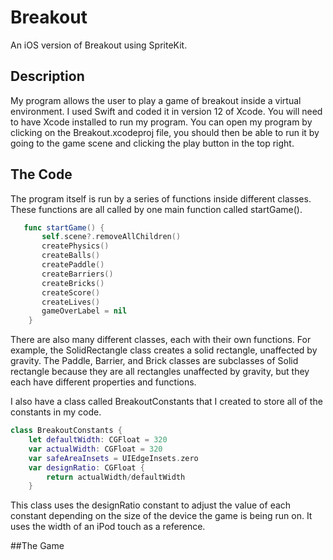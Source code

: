 # Breakout
An iOS version of Breakout using SpriteKit.

## Description
My program allows the user to play a game of breakout inside a virtual environment.
I used Swift and coded it in version 12 of Xcode. You will need to have Xcode installed
to run my program. You can open my program by clicking on the Breakout.xcodeproj file,
you should then be able to run it by going to the game scene and clicking the play 
button in the top right. 

## The Code
The program itself is run by a series of functions inside different classes.
These functions are all called by one main function called startGame().
```swift
   func startGame() {
       self.scene?.removeAllChildren()
       createPhysics()
       createBalls()
       createPaddle()
       createBarriers()
       createBricks()
       createScore()
       createLives()
       gameOverLabel = nil
    }
```
There are also many different classes, each with their own functions.
For example, the SolidRectangle class creates a solid rectangle, 
unaffected by gravity. The Paddle, Barrier, and Brick classes are 
subclasses of Solid rectangle because they are all rectangles
unaffected by gravity, but they each have different properties
and functions.

I also have a class called BreakoutConstants that I created to
store all of the constants in my code.
```swift
class BreakoutConstants {
    let defaultWidth: CGFloat = 320
    var actualWidth: CGFloat = 320
    var safeAreaInsets = UIEdgeInsets.zero
    var designRatio: CGFloat {
        return actualWidth/defaultWidth
    }
```
This class uses the designRatio constant to adjust the value
of each constant depending on the size of the device the 
game is being run on. It uses the width of an iPod touch
as a reference.

##The Game




